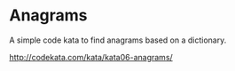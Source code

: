 # Anagrams

A simple code kata to find anagrams based on a dictionary.

http://codekata.com/kata/kata06-anagrams/
